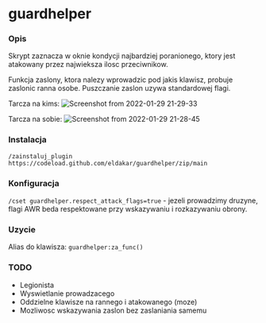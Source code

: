 # guardhelper

### Opis

Skrypt zaznacza w oknie kondycji najbardziej poranionego, ktory jest atakowany przez najwieksza ilosc przeciwnikow.

Funkcja zaslony, ktora nalezy wprowadzic pod jakis klawisz, probuje zaslonic ranna osobe. Puszczanie zaslon uzywa standardowej flagi.

Tarcza na kims:
![Screenshot from 2022-01-29 21-29-33](https://user-images.githubusercontent.com/11772152/151678164-d1c45e05-3c45-44d4-9559-9750ece10819.png)

Tarcza na sobie:
![Screenshot from 2022-01-29 21-28-45](https://user-images.githubusercontent.com/11772152/151678172-c3009bdc-6132-47c8-9b10-0d5af0c3206e.png)

### Instalacja

`/zainstaluj_plugin https://codeload.github.com/eldakar/guardhelper/zip/main`

### Konfiguracja

`/cset guardhelper.respect_attack_flags=true` - jezeli prowadzimy druzyne, flagi AWR beda respektowane przy wskazywaniu i rozkazywaniu obrony.

### Uzycie

Alias do klawisza: `guardhelper:za_func()`

### TODO
* Legionista
* Wyswietlanie prowadzacego
* Oddzielne klawisze na rannego i atakowanego (moze)
* Mozliwosc wskazywania zaslon bez zaslaniania samemu
